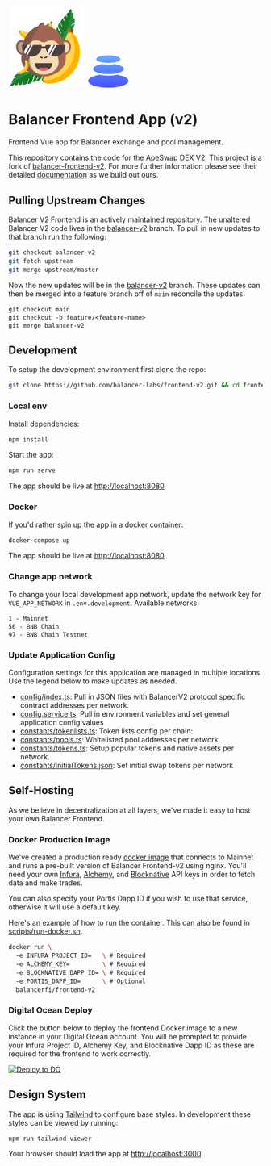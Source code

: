 # <img src="logo.svg" alt="ApeSwap" height="160px"> <img src="logo-b.svg" alt="Balancer" height="64px"> 
# Balancer Frontend App (v2)
Frontend Vue app for Balancer exchange and pool management.

This repository contains the code for the ApeSwap DEX V2. This project is a fork of [balancer-frontend-v2](https://github.com/balancer-labs/frontend-v2). For more further information please see their detailed [documentation](https://docs.balancer.fi/) as we build out ours.


## Pulling Upstream Changes
Balancer V2 Frontend is an actively maintained repository. The unaltered Balancer V2 code lives in the [balancer-v2](https://github.com/ApeSwapFinance/apeswap-swap-v2-monorepo/tree/balancer-v2) branch. To pull in new updates to that branch run the following: 

```bash
git checkout balancer-v2
git fetch upstream
git merge upstream/master
```

Now the new updates will be in the [balancer-v2](https://github.com/ApeSwapFinance/balancer-frontend-v2/tree/balancer-v2) branch. These updates can then be merged into a feature branch off of `main` reconcile the updates.  

```
git checkout main
git checkout -b feature/<feature-name>
git merge balancer-v2
```

## Development
<!-- TODO: Update README link -->
To setup the development environment first clone the repo:
```bash
git clone https://github.com/balancer-labs/frontend-v2.git && cd frontend-v2
```

### Local env
Install dependencies:
```bash
npm install
```

Start the app:
```bash
npm run serve
```

The app should be live at [http://localhost:8080](http://localhost:8080)

### Docker
If you'd rather spin up the app in a docker container:

```bash
docker-compose up
```

The app should be live at [http://localhost:8080](http://localhost:8080)

### Change app network
<!-- TODO: A|S README: Update network config and env config -->
To change your local development app network, update the network key for
`VUE_APP_NETWORK` in `.env.development`. Available networks:
```
1 - Mainnet
56 - BNB Chain
97 - BNB Chain Testnet
```

### Update Application Config
Configuration settings for this application are managed in multiple locations. Use the legend below to make updates as needed.

- [config/index.ts](./src/lib/config/index.ts): Pull in JSON files with BalancerV2 protocol specific contract addresses per network.
- [config.service.ts](./src/services/config/config.service.ts): Pull in environment variables and set general application config values
- [constants/tokenlists.ts](./src/constants/tokenlists.ts): Token lists config per chain: 
- [constants/pools.ts](./src/constants/pools.ts): Whitelisted pool addresses per network.
- [constants/tokens.ts](./src/constants/tokens.ts): Setup popular tokens and native assets per network.
- [constants/initialTokens.json](./src/constants/initialTokens.json): Set initial swap tokens per network

## Self-Hosting

As we believe in decentralization at all layers, we've made it easy to host your own Balancer Frontend.

### Docker Production Image

We've created a production ready [docker image](./Dockerfile) that connects to Mainnet and runs
a pre-built version of Balancer Frontend-v2 using nginx. You'll need your own [Infura](https://infura.io), [Alchemy](https://www.alchemy.com/), and [Blocknative](https://blocknative.com) API keys in order to fetch data and make trades.

You can also specify your Portis Dapp ID if you wish to use that service, otherwise it will use a default key.

Here's an example of how to run the container. This can also be found in [scripts/run-docker.sh](./scripts/run-docker.sh).

```bash
docker run \ 
  -e INFURA_PROJECT_ID=   \ # Required
  -e ALCHEMY_KEY=         \ # Required
  -e BLOCKNATIVE_DAPP_ID= \ # Required
  -e PORTIS_DAPP_ID=      \ # Optional
  balancerfi/frontend-v2
```

### Digital Ocean Deploy

Click the button below to deploy the frontend Docker image to a new instance in your Digital Ocean account. You will be prompted to provide your Infura Project ID, Alchemy Key, and Blocknative Dapp ID as these are required for the frontend to work correctly.

[![Deploy to DO](https://www.deploytodo.com/do-btn-blue.svg)](https://cloud.digitalocean.com/apps/new?repo=https://github.com/balancer-labs/frontend-v2/tree/UI-769-one-click-deploy-to-digital-ocean)

## Design System
The app is using [Tailwind](https://tailwindcss.com/) to configure base styles. In development these styles can be viewed by running:

```bash
npm run tailwind-viewer
```
Your browser should load the app at [http://localhost:3000](http://localhost:3000).
